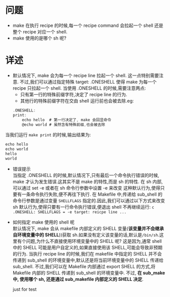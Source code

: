 # 问题
- make 在执行 recipe 的时候,每一个 recipe command 会拉起一个 shell 还是整个 recipe 对应一个 shell.
- make 使用的是哪个 sh 呢?
# 详述
  - 默认情况下, make 会为每一个 recipe line 拉起一个 shell. 这一点特别需要注意. 不过,我们可以通过指定特殊 target: .ONESHELL 使得 make 为每一个 recipe 只拉起一个 shell.
    当使用 .ONESHELL 的时候,需要注意两点:
    - 只有第一行的特殊前缀字符,决定了 recipe line 的行为.
    - 其他行的特殊前缀字符在交由 shell 运行前也会被去除.eg:
    ```c
    .ONESHELL:
    print:
        echo hello  # 第一行决定了, make 会回显命令
        @echo world # 虽然含有特殊前缀,也会被去除
    ```
   当我们运行 `make print` 的时候,输出结果为:
   ```c
   echo hello
   echo world
   hello
   world
   ```
   - 错误提示<br>
    当指定 .ONESHELL 的时候,默认情况下,只有最后一个命令执行错误的时候, make 才认为发生错误.这其实不是 make 的特性,而是 sh 的特性. 在 sh 内部,可以通过 set -e 或者在 sh 命令行参数中设置 -e 来改变
    这种默认行为,使得只要有一条命令执行失败,便不再往下执行. 在 Makefile 中,传递给 sub_shell 的命令行参数是通过变量 `SHELLFLAGS` 指定的.因此,我们可以通过以下方式来改变 sh 默认行为,使得只要有一行命令执行错误,便退出 shell 不再继续运行:
    ```c
    .ONESHELL:
    SHELLFLAGS = -e
    target:
        reicpe line
        ...
    ```
  - 如何指定 make 使用的 shell 呢<br>
    默认情况下, make 会从 makefile 内部定义的 SHELL 变量(**该变量并不会继承自环境变量中的 SHELL**))获取 sh.如果没有定义该变量的话,默认是`/bin/sh`.这里有个问题,为什么不直接使用环境变量中的 SHELL 呢?
    这是因为,通常 shell 中的 SHELL 可能是用户自定义的,如果直接使用该 SHELL,可能会导致非预期的行为.
    当执行 recipe line 的时候,我们在 makefile 中指定的 SHELL 并不会传递到 sub_shell 的环境变量中,默认还是将当前环境变量中的 SHELL 传递给 sub_shell. 不过,我们可以在 Makefile 内部通过 export SHELL 的方式,将 Makefile 内部的 SHELL 传递到 sub_shell 的环境变量中. 不过, **在 sub_make 中, 使用哪个 sh, 还是通过 sub_makefile 内部定义的 SHELL 决定**.

    just for test
